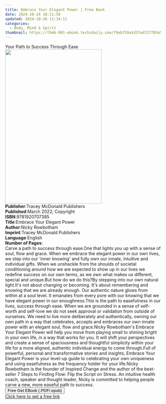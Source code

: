 ```yaml
---
title: Embrace Your Elegant Power | Free Book
date: 2024-10-24 18:11:58
updated: 2024-10-26 11:34:11
categories:
  - Body, Mind & Spirit
thumbnail: https://thmb-001-ebook.techidaily.com/f9ab759a1d37ed727703e5980d78a7d4dcf7f63e6cf9e981727ac7d9e77e0704.jpg
---
```

<main id="book-container">
  <div class="flex flex-col">
    <div class="book-brief flex-1 py-6 px-4 sm:p-6 md:py-10 md:px-8">
      <!-- brief-->
      <div class="book-brief-main">Your Path to Success Through Ease</div>
    </div>
    <div
      class="book-meta-info flex-1 grid gap-4 col-start-1 col-end-3 row-start-1 sm:mb-6 sm:grid-cols-4 lg:gap-6 lg:col-start-2 lg:row-end-6 lg:row-span-6 lg:mb-0"
    >
      <div
        class="book-meta-info-left place-content-center mt-4 p-4 text-sm leading-6 col-start-2 col-span-2 dark:text-slate-400"
      >
        <img
          class="w-full h-500 object-cover rounded-lg sm:h-255 sm:col-span-2 lg:col-span-full"
          src="https://img-001-ebook.techidaily.com/348d073f7688f7fe17436e74288a26720a03417cc31f85fbfd8e32b4743f266d.jpg"
          alt=""
          width="312"
          height="500"
        />
      </div>
      <div
        class="book-meta-info-right mt-2 col-start-1 row-start-2 col-span-3 self-center"
      >
        <!-- meta data  -->
        <div class="flex flex-col px-4 md:px-8">
          <div class="flex-1">
            <strong>Publisher</strong>:<span class="px-2"
              >Tracey McDonald Publishers</span
            >
          </div>
          <div class="flex-1">
            <strong>Published</strong>:<span class="px-2"
              >March 2022; Copyright</span
            >
          </div>
          <div class="flex-1">
            <strong>ISBN</strong>:<span class="px-2">9781920707385</span>
          </div>
          <div class="flex-1">
            <strong>Title</strong>:<span class="px-2"
              >Embrace Your Elegant Power</span
            >
          </div>
          <div class="flex-1">
            <strong>Author</strong>:<span class="px-2">Nicky Rowbotham</span>
          </div>
          <div class="flex-1">
            <strong>Imprint</strong>:<span class="px-2"
              >Tracey McDonald Publishers</span
            >
          </div>
          <div class="flex-1">
            <strong>Language</strong>:<span class="px-2">English</span>
          </div>
          <div class="flex-1">
            <strong>Number of Pages</strong>:<span class="px-2"></span>
          </div>
        </div>
      </div>
    </div>
    <div class="book-description flex-1 py-6 px-4 sm:p-6 md:py-10 md:px-8">
      <div class="book-description-main">
        <div accordion-content="" id="description">
          Carve a path to success through ease.One that lights you up with a
          sense of soul, flow and grace. When we embrace the elegant power in
          our own lives, we step into our 'inner knowing' and fully own our
          innate, intuitive and individual gifts. When we unshackle from the
          shoulds of societal conditioning around how we are expected to show up
          in our lives we redefine success on our own terms, as we own what
          makes us different, special and unique.But how do we do this?By
          stepping into our own natural light.It's not about changing or
          becoming. It's about remembering and knowing that we are already
          enough. Our authentic nature glows from within at a soul level. It
          emanates from every pore with our knowing that we have elegant power
          in our enoughness.This is the path to easefulness in our lives,
          success through ease. When we are grounded in a sense of self-worth
          and self-love we do not seek approval or validation from outside of
          ourselves. We need to live more deliberately and authentically, owning
          our own path in a way that celebrates, accepts and embraces our own
          innate power with an elegant soul, flow and grace.Nicky Rowbotham's
          Embrace Your Elegant Power will help you move from playing small to
          shining bright in your own life, in a way that works for you. It will
          shift your perspectives and create a sense of spaciousness and
          thoughtful simplicity within your life for a more aligned, authentic
          individual energy to come through.Full of powerful, personal and
          transformative stories and insights, Embrace Your Elegant Power is
          your level-up guide to celebrating your own uniqueness and using
          easefulness as the frequency holder for your life.Nicky Rowbotham is
          the founder of Inspired Change and the author of the best-seller 7
          Steps to Finding Flow: Flip the Script on Stress. An intuitive health
          coach, speaker and thought leader, Nicky is committed to helping
          people carve a new, more easeful path to success.
        </div>
        <div class="accordion-fader"></div>
      </div>
    </div>
    <div class="book-excerpts flex-1 py-6 px-4 sm:p-6 md:py-10 md:px-8"></div>
    <div
      class="book-about-author flex-1 py-6 px-4 sm:p-6 md:py-10 md:px-8"
    ></div>
    <div class="book-free-get flex-1 py-6 px-4 sm:p-6 md:py-10 md:px-8">
      <button
        id="btn-free-get"
        class="bg-blue-500 hover:bg-blue-700 text-white font-bold py-2 px-4 rounded"
      >
        Free Get EBook (.PDF/.epub)
      </button>
      <div id="countdown-display" class="px-2 text-lg mt-2"></div>
      <a
        id="free-link"
        class="hidden bg-blue-500 hover:bg-blue-700 text-white font-bold py-2 px-4 rounded"
        href="https://www.ebooks.com/en-us/book/210925076/embrace-your-elegant-power/nicky-rowbotham/"
        target="_blank"
        >Click here to get a free link</a
      >
    </div>
    <script>
      let countdownTime = 0;
      let countdownInterval = null;
      document
        .getElementById('btn-free-get')
        .addEventListener('click', startCountdown);
      function startCountdown() {
        countdownTime = new Date().getTime() + 60000 * 3;
        countdownInterval = setInterval(updateCountdown, 1000);
        document.getElementById('btn-free-get').disabled = true;
        document
          .getElementById('btn-free-get')
          .classList.add('bg-gray-500', 'cursor-not-allowed');
      }
      function updateCountdown() {
        let currentTime = new Date().getTime();
        let timeLeft = countdownTime - currentTime;
        let secondsLeft = Math.floor(timeLeft / 1000);
        document.getElementById('countdown-display').innerHTML =
          `Remaining time: ${secondsLeft} seconds.`;
        if (secondsLeft <= 0) {
          clearInterval(countdownInterval);
          document.getElementById('btn-free-get').classList.add('hidden');
          document.getElementById('free-link').classList.remove('hidden');
          document.getElementById('countdown-display').innerHTML = '';
        }
      }
    </script>
  </div>
</main>
